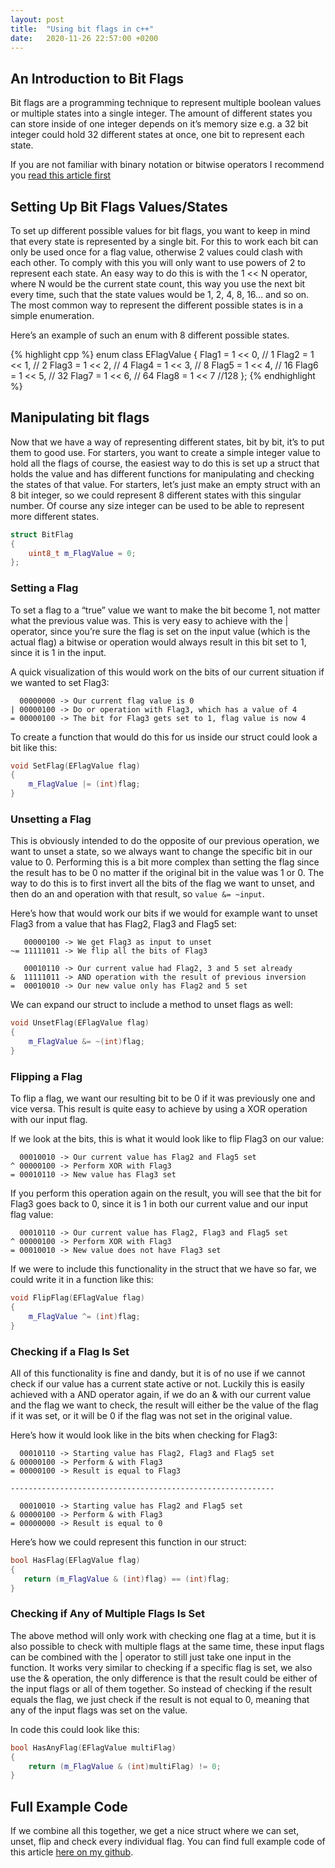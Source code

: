 ```yaml
---
layout: post
title:  "Using bit flags in c++"
date:   2020-11-26 22:57:00 +0200
---
```

## An Introduction to Bit Flags
Bit flags are a programming technique to represent multiple boolean values or multiple states into a single integer. The amount of different states you can store inside of one integer depends on it’s memory size e.g. a 32 bit integer could hold 32 different states at once, one bit to represent each state.

If you are not familiar with binary notation or bitwise operators I recommend you <a href="https://dietertack.medium.com/bitwise-operators-c-746a6cdf90e6" target="_blank">read this article first</a>


## Setting Up Bit Flags Values/States

To set up different possible values for bit flags, you want to keep in mind that every state is represented by a single bit. For this to work each bit can only be used once for a flag value, otherwise 2 values could clash with each other. To comply with this you will only want to use powers of 2 to represent each state.
An easy way to do this is with the 1 << N operator, where N would be the current state count, this way you use the next bit every time, such that the state values would be 1, 2, 4, 8, 16… and so on. The most common way to represent the different possible states is in a simple enumeration.

Here’s an example of such an enum with 8 different possible states.

{% highlight cpp %}
enum class EFlagValue
{
    Flag1 = 1 << 0, // 1
    Flag2 = 1 << 1, // 2
    Flag3 = 1 << 2, // 4
    Flag4 = 1 << 3, // 8
    Flag5 = 1 << 4, // 16
    Flag6 = 1 << 5, // 32
    Flag7 = 1 << 6, // 64
    Flag8 = 1 << 7  //128
};
{% endhighlight %}


## Manipulating bit flags

Now that we have a way of representing different states, bit by bit, it’s to put them to good use. For starters, you want to create a simple integer value to hold all the flags of course, the easiest way to do this is set up a struct that holds the value and has different functions for manipulating and checking the states of that value. For starters, let’s just make an empty struct with an 8 bit integer, so we could represent 8 different states with this singular number. Of course any size integer can be used to be able to represent more different states.

```cpp
struct BitFlag
{
    uint8_t m_FlagValue = 0;
};
```

### Setting a Flag

To set a flag to a “true” value we want to make the bit become 1, not matter what the previous value was. This is very easy to achieve with the | operator, since you’re sure the flag is set on the input value (which is the actual flag) a bitwise or operation would always result in this bit set to 1, since it is 1 in the input.

A quick visualization of this would work on the bits of our current situation if we wanted to set Flag3:

```
  00000000 -> Our current flag value is 0
| 00000100 -> Do or operation with Flag3, which has a value of 4
= 00000100 -> The bit for Flag3 gets set to 1, flag value is now 4
```

To create a function that would do this for us inside our struct could look a bit like this:
```cpp
void SetFlag(EFlagValue flag)
{
    m_FlagValue |= (int)flag;
}
```


### Unsetting a Flag

This is obviously intended to do the opposite of our previous operation, we want to unset a state, so we always want to change the specific bit in our value to 0. Performing this is a bit more complex than setting the flag since the result has to be 0 no matter if the original bit in the value was 1 or 0. The way to do this is to first invert all the bits of the flag we want to unset, and then do an and operation with that result, so `value &= ~input`.

Here’s how that would work our bits if we would for example want to unset Flag3 from a value that has Flag2, Flag3 and Flag5 set:
```
   00000100 -> We get Flag3 as input to unset
~= 11111011 -> We flip all the bits of Flag3

   00010110 -> Our current value had Flag2, 3 and 5 set already
&  11111011 -> AND operation with the result of previous inversion
=  00010010 -> Our new value only has Flag2 and 5 set
```

We can expand our struct to include a method to unset flags as well:
```cpp
void UnsetFlag(EFlagValue flag)
{
    m_FlagValue &= ~(int)flag;
}
```


### Flipping a Flag

To flip a flag, we want our resulting bit to be 0 if it was previously one and vice versa. This result is quite easy to achieve by using a XOR operation with our input flag.

If we look at the bits, this is what it would look like to flip Flag3 on our value:

```
  00010010 -> Our current value has Flag2 and Flag5 set
^ 00000100 -> Perform XOR with Flag3
= 00010110 -> New value has Flag3 set
```

If you perform this operation again on the result, you will see that the bit for Flag3 goes back to 0, since it is 1 in both our current value and our input flag value:

```
  00010110 -> Our current value has Flag2, Flag3 and Flag5 set
^ 00000100 -> Perform XOR with Flag3
= 00010010 -> New value does not have Flag3 set
```

If we were to include this functionality in the struct that we have so far, we could write it in a function like this:

```cpp
void FlipFlag(EFlagValue flag)
{
    m_FlagValue ^= (int)flag;
}
```


### Checking if a Flag Is Set

All of this functionality is fine and dandy, but it is of no use if we cannot check if our value has a current state active or not. Luckily this is easily achieved with a AND operator again, if we do an & with our current value and the flag we want to check, the result will either be the value of the flag if it was set, or it will be 0 if the flag was not set in the original value.

Here’s how it would look like in the bits when checking for Flag3:

```
  00010110 -> Starting value has Flag2, Flag3 and Flag5 set
& 00000100 -> Perform & with Flag3
= 00000100 -> Result is equal to Flag3

-----------------------------------------------------------

  00010010 -> Starting value has Flag2 and Flag5 set
& 00000100 -> Perform & with Flag3
= 00000000 -> Result is equal to 0
```

Here’s how we could represent this function in our struct:

```cpp
bool HasFlag(EFlagValue flag)
{
   return (m_FlagValue & (int)flag) == (int)flag;
}
```


### Checking if Any of Multiple Flags Is Set

The above method will only work with checking one flag at a time, but it is also possible to check with multiple flags at the same time, these input flags can be combined with the \| operator to still just take one input in the function. It works very similar to checking if a specific flag is set, we also use the & operation, the only difference is that the result could be either of the input flags or all of them together. So instead of checking if the result equals the flag, we just check if the result is not equal to 0, meaning that any of the input flags was set on the value.

In code this could look like this:

```cpp
bool HasAnyFlag(EFlagValue multiFlag)
{
    return (m_FlagValue & (int)multiFlag) != 0;
}
```

## Full Example Code

If we combine all this together, we get a nice struct where we can set, unset, flip and check every individual flag. You can find full example code of this article <a href="https://github.com/TackyTortoise/Medium/blob/main/BitWise.cpp" target="_blank"> here on my github</a>.